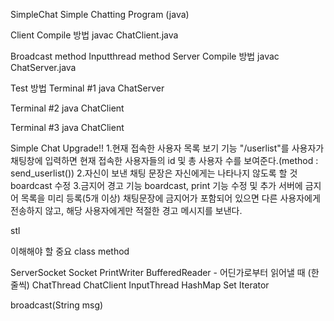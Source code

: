 SimpleChat Simple Chatting Program (java)

Client Compile 방법 javac ChatClient.java

Broadcast method
Inputthread method
Server Compile 방법 javac ChatServer.java

Test 방법 Terminal #1 java ChatServer

Terminal #2 java ChatClient

Terminal #3 java ChatClient

Simple Chat Upgrade!!
1.현재 접속한 사용자 목록 보기 기능
  "/userlist"를 사용자가 채팅창에 입력하면 현재 접속한 사용자들의 id 및 총 사용자 수를 보여준다.(method : send_userlist())
2.자신이 보낸 채팅 문장은 자신에게는 나타나지 않도록 할 것 boardcast 수정
3.금지어 경고 기능 boardcast, print 기능 수정 및 추가
  서버에 금지어 목록을 미리 등록(5개 이상)
  채팅문장에 금지어가 포함되어 있으면 다른 사용자에게 전송하지 않고, 해당 사용자에게만 적절한 경고 메시지를 보낸다.
  
  stl
  
  이해해야 할 중요 class method
  
  <class>
  ServerSocket
  Socket
  PrintWriter
  BufferedReader - 어딘가로부터 읽어낼 때 (한줄씩)
  ChatThread
  ChatClient
  InputThread
  HashMap
  Set
  Iterator
  
  broadcast(String msg)
  
  
  
